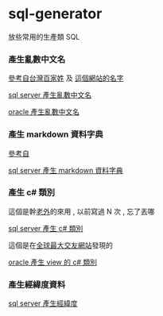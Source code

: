 # sql-generator
放些常用的生產類 SQL

### 產生亂數中文名
[參考自台灣百家姓](https://taiwan.chtsai.org/2006/01/10/taiwan_baijiaxing/) 及 [這個網站的名字](http://www.name104.com/name-hot2.php#.YeeFpugzaUk)

[sql server 產生亂數中文名](/sql%20server%20產生亂數中文名.sql)

[oracle 產生亂數中文名](/oracle%20產生亂數中文名.sql)

### 產生 markdown 資料字典
[參考自](https://dataedo.com/blog/useful-sql-server-data-dictionary-queries-every-dba-should-have)

[sql server 產生 markdown 資料字典](sql%20server%20產生%20markdown%20資料字典.sql)

### 產生 c# 類別
這個是幹[老外](https://www.thecodehubs.com/how-to-generate-c-class-from-sql-database-table/?utm_source=rss&utm_medium=rss&utm_campaign=how-to-generate-c-class-from-sql-database-table)的來用 , 以前寫過 N 次 , 忘了丟哪

[sql server 產生 c# 類別](/sql%20server%20產生%20c%23%20類別.sql)

這個是在[全球最大交友網站](https://stackoverflow.com/questions/34336722/with-odp-net-create-c-sharp-class-struct-from-column-info-of-an-oracle-dbs-tab)發現的

[oracle 產生 view 的 c# 類別](/oracle%20產生%20view%20的%20c%23%20類別.sql)


### 產生經緯度資料
[sql server 產生經緯度](/sql%20server%20產生經緯度.sql)
